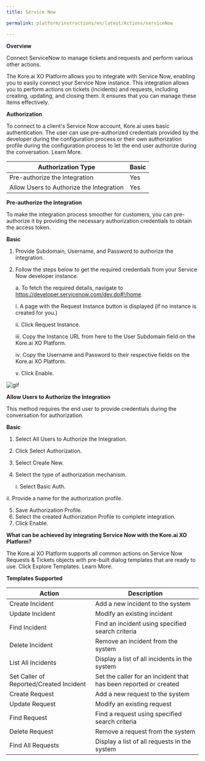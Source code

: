 ```yaml
---
title: Service Now

permalink: platform/instructions/en/latest/Actions/serviceNow

---
```


<container>

**Overview**

Connect ServiceNow to manage tickets and requests and perform various other actions.

The Kore.ai XO Platform allows you to integrate with Service Now, enabling you to easily connect your Service Now instance. This integration allows you to perform actions on tickets (incidents) and requests, including creating, updating, and closing them. It ensures that you can manage these items effectively.

</container>

<container>

**Authorization**
 
To connect to a client's Service Now account, Kore.ai uses basic authentication. The user can use pre-authorized credentials provided by the developer during the configuration process or their own authorization profile during the configuration process to let the end user authorize during the conversation. Learn More.
 
 
 |Authorization Type                      | Basic |
 |----------------------------------------|-------|
 |Pre-authorize the Integration           |  Yes  |
 |Allow Users to Authorize the Integration|  Yes  |


**Pre-authorize the Integration**
 
 To make the integration process smoother for customers, you can pre-authorize it by providing the necessary authorization credentials to obtain the access token.

**Basic**
 
1. Provide Subdomain, Username, and Password to authorize the integration. 
2. Follow the steps below to get the required credentials from your Service Now developer instance.
 
   a. To fetch the required details, navigate to https://developer.servicenow.com/dev.do#!/home.
     
      i.   A page with the Request Instance button is displayed (if no instance is  created for you.)

      ii.  Click Request Instance.

      iii. Copy the Instance URL from here to the User Subdomain field on the Kore.ai XO Platform.
 
      iv.  Copy the Username and Password to their respective fields on the Kore.ai XO Platform.
 
      v.  Click Enable.
 
 ![gif](/koredotai-docs/images/Home%20_%20Loom%20-%2019%20December%202022.gif)
 
**Allow Users to Authorize the Integration**
 
This method requires the end user to provide credentials during the conversation for authorization.
 
**Basic**
 
1. Select All Users to Authorize the Integration.
2. Click Select Authorization.
3. Select Create New.
4. Select the type of authorization mechanism. 
 
   i. Select Basic Auth. 
 
  ii. Provide a name for the authorization profile. 
 
5. Save Authorization Profile.
6. Select the created Authorization Profile to complete integration.
7. Click Enable.
 
 </container>
 
 <container>

**What can be achieved by integrating Service Now with the Kore.ai XO Platform?**
 
 The Kore.ai XO Platform supports all common actions on Service Now Requests & Tickets objects with pre-built dialog templates that are ready to use. Click Explore  Templates. Learn More.
 
**Templates Supported**

| Action           | Description            |
|------------------|------------------------|
|Create Incident   |Add a new incident to the system|
|Update Incident   |Modify an existing incident|
|Find Incident     |Find an incident using specified search criteria|
|Delete Incident   |Remove an incident from the system|
|List All Incidents|Display a list of all incidents in the system|
|Set Caller of Reported/Created Incident|Set the caller for an incident that has been reported or created|
|Create Request    |Add a new request to the system|
|Update Request    |Modify an existing request|
|Find Request      |Find a request using specified search criteria|
|Delete Request    |Remove a request from the system|
|Find All Requests |Display a list of all requests in the system|

</container>

